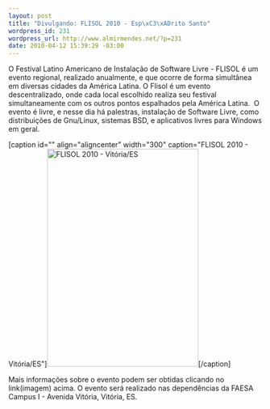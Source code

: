 ```yaml
--- 
layout: post
title: "Divulgando: FLISOL 2010 - Esp\xC3\xADrito Santo"
wordpress_id: 231
wordpress_url: http://www.almirmendes.net/?p=231
date: 2010-04-12 15:39:29 -03:00
---
```

O Festival Latino Americano de Instalação de Software Livre - FLISOL é um evento regional, realizado anualmente, e que ocorre de forma simultânea em diversas cidades da América Latina. O Flisol é um evento descentralizado, onde cada local escolhido realiza seu festival simultaneamente com os outros pontos espalhados pela América Latina.  O evento é livre, e nesse dia há palestras, instalação de Software Livre, como distribuições de Gnu/Linux, sistemas BSD, e aplicativos livres para Windows em geral.

[caption id="" align="aligncenter" width="300" caption="FLISOL 2010 - Vitória/ES"]<a href="http://flisol.espiritolivre.org/"><img title="FLISOL 2010" src="http://www.almirmendes.net/ext-images/flisol2010.png" alt="FLISOL 2010 - Vitória/ES" width="300" height="431" /></a>[/caption]

Mais informações sobre o evento podem ser obtidas clicando no link(imagem) acima. O evento será realizado nas dependências da FAESA Campus I - Avenida Vitória, Vitória, ES.
